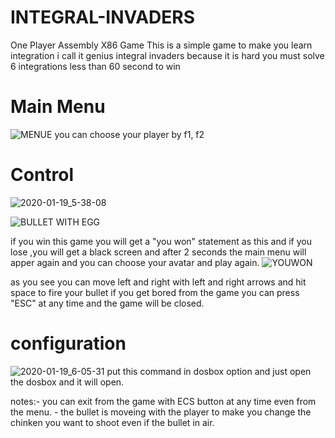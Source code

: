# INTEGRAL-INVADERS
One Player Assembly X86 Game 
This is a simple game to make you learn integration i call it genius integral invaders
because it is hard you must solve 6 integrations less than 60 second to win 

# Main Menu
![MENUE](https://user-images.githubusercontent.com/42709288/72674557-df039400-3a80-11ea-8cf5-9cf483ae68d0.png)
you can choose your player by f1, f2

# Control
![2020-01-19_5-38-08](https://user-images.githubusercontent.com/42709288/72674570-183c0400-3a81-11ea-8cf2-ca4d5a731402.png)

![BULLET WITH EGG](https://user-images.githubusercontent.com/42709288/72674682-1b83bf80-3a82-11ea-8d1d-02509cfdf571.png)

if you win this game you will get a "you won" statement as this and if you lose ,you will get a black screen and after 2 seconds
the main menu will apper again and you can choose your avatar and play again. 
![YOUWON](https://user-images.githubusercontent.com/42709288/72674615-5e916300-3a81-11ea-88ff-34176bdce712.png)

as you see you can move left and right with left and right arrows and hit space to fire your bullet if you get bored from the game you can
press "ESC" at any time and the game will be closed.

# configuration 
![2020-01-19_6-05-31](https://user-images.githubusercontent.com/42709288/72674652-c34cbd80-3a81-11ea-8b3e-29b6d6cec5bd.png)
put this command in dosbox option and just open the dosbox and it will open.

notes:- you can exit from the game with ECS button at any time even from the menu.
      - the bullet is moveing with the player to make you change the chinken you want to shoot even if the bullet in air.  	